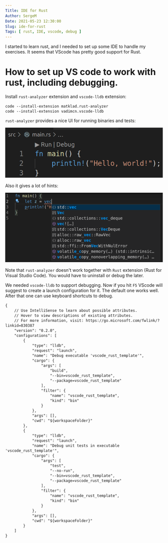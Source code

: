 ```yaml
---
Title: IDE for Rust
Author: SergeM
Date: 2021-05-23 12:30:00
Slug: ide-for-rust
Tags: [ rust, IDE, vscode, debug ]
---
```


I started to learn rust, and I needed to set up some IDE to handle my exercises. It seems that 
VScode has pretty good support for Rust.

# How to set up VS code to work with rust, including debugging.

Install `rust-analyzer` extension and `vscode-lldb` extension: 

    code --install-extension matklad.rust-analyzer
    code --install-extension vadimcn.vscode-lldb


`rust-analyzer` provides a nice UI for running binaries and tests:

![](/media/2021-05-23/rust-analyzer-run-buttons.png)

Also it gives a lot of hints:

![](/media/2021-05-23/rust-analyzer-hints.png)

Note that `rust-analyzer` doesn't work together with `Rust` extension (Rust for Visual Studio Code). You would have to uninstall or debug the later.

We needed `vscode-lldb` to support debugging. Now if you hit `F5` VScode will suggest to create a launch configuration for it. The default one works well. After that one can use keyboard shortcuts to debug. 

```
{
    // Use IntelliSense to learn about possible attributes.
    // Hover to view descriptions of existing attributes.
    // For more information, visit: https://go.microsoft.com/fwlink/?linkid=830387
    "version": "0.2.0",
    "configurations": [
        {
            "type": "lldb",
            "request": "launch",
            "name": "Debug executable 'vscode_rust_template'",
            "cargo": {
                "args": [
                    "build",
                    "--bin=vscode_rust_template",
                    "--package=vscode_rust_template"
                ],
                "filter": {
                    "name": "vscode_rust_template",
                    "kind": "bin"
                }
            },
            "args": [],
            "cwd": "${workspaceFolder}"
        },
        {
            "type": "lldb",
            "request": "launch",
            "name": "Debug unit tests in executable 'vscode_rust_template'",
            "cargo": {
                "args": [
                    "test",
                    "--no-run",
                    "--bin=vscode_rust_template",
                    "--package=vscode_rust_template"
                ],
                "filter": {
                    "name": "vscode_rust_template",
                    "kind": "bin"
                }
            },
            "args": [],
            "cwd": "${workspaceFolder}"
        }
    ]
}
```
